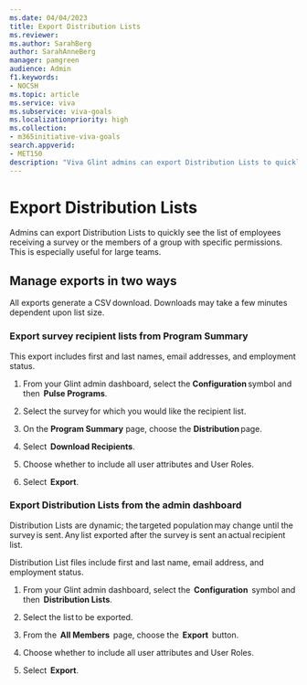 ```yaml
---
ms.date: 04/04/2023
title: Export Distribution Lists 
ms.reviewer: 
ms.author: SarahBerg
author: SarahAnneBerg
manager: pamgreen
audience: Admin
f1.keywords:
- NOCSH
ms.topic: article
ms.service: viva
ms.subservice: viva-goals
ms.localizationpriority: high
ms.collection:  
- m365initiative-viva-goals  
search.appverid:
- MET150
description: "Viva Glint admins can export Distribution Lists to quickly see the list of employees receiving a survey or members of a group with specific permissions."
---	
```


# Export Distribution Lists   

Admins can export Distribution Lists to quickly see the list of employees receiving a survey or the members of a group with specific permissions. This is especially useful for large teams. 

## Manage exports in two ways 

All exports generate a CSV download. Downloads may take a few minutes dependent upon list size. 

### Export survey recipient lists from Program Summary 

This export includes first and last names, email addresses, and employment status.  

1. From your Glint admin dashboard, select the  **Configuration** symbol and then  **Pulse Programs**. 

1. Select the survey for which you would like the recipient list. 

1. On the  **Program Summary** page, choose the  **Distribution** page.  

1. Select  **Download Recipients**. 

1. Choose whether to include all user attributes and User Roles. 

1. Select  **Export**. 

### Export Distribution Lists from the admin dashboard 

Distribution Lists are dynamic; the targeted population may change until the survey is sent. Any list exported after the survey is sent an actual recipient list.  

Distribution List files include first and last name, email address, and employment status. 

1. From your Glint admin dashboard, select the  **Configuration**  symbol and then  **Distribution Lists**. 

1. Select the list to be exported. 

1. From the  **All Members**  page, choose the  **Export**  button. 

1. Choose whether to include all user attributes and User Roles. 

1. Select  **Export**. 

 